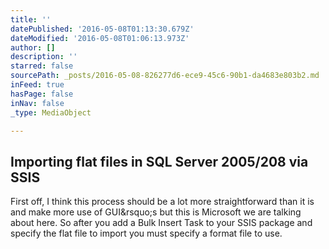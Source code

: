 ```yaml
---
title: ''
datePublished: '2016-05-08T01:13:30.679Z'
dateModified: '2016-05-08T01:06:13.973Z'
author: []
description: ''
starred: false
sourcePath: _posts/2016-05-08-826277d6-ece9-45c6-90b1-da4683e803b2.md
inFeed: true
hasPage: false
inNav: false
_type: MediaObject

---
```

<article style=""><h1>Importing flat files in SQL Server 2005/208 via SSIS</h1><p>First off, I think this process should be a lot more straightforward than it is and make more use of GUI&amp;rsquo;s but this is Microsoft we are talking about here. So after you add a Bulk Insert Task to your SSIS package and specify the flat file to import you must specify a format file to use.</p></article>